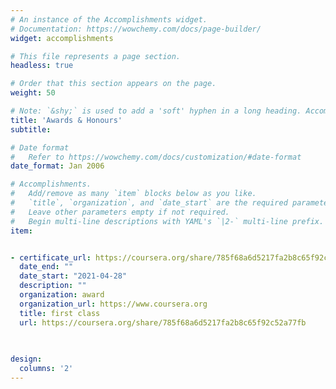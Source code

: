 ```yaml
---
# An instance of the Accomplishments widget.
# Documentation: https://wowchemy.com/docs/page-builder/
widget: accomplishments

# This file represents a page section.
headless: true

# Order that this section appears on the page.
weight: 50

# Note: `&shy;` is used to add a 'soft' hyphen in a long heading. Accomplish&shy;ments
title: 'Awards & Honours'
subtitle:

# Date format
#   Refer to https://wowchemy.com/docs/customization/#date-format
date_format: Jan 2006

# Accomplishments.
#   Add/remove as many `item` blocks below as you like.
#   `title`, `organization`, and `date_start` are the required parameters.
#   Leave other parameters empty if not required.
#   Begin multi-line descriptions with YAML's `|2-` multi-line prefix.
item:


- certificate_url: https://coursera.org/share/785f68a6d5217fa2b8c65f92c52a77fb
  date_end: ""
  date_start: "2021-04-28"
  description: ""
  organization: award
  organization_url: https://www.coursera.org
  title: first class
  url: https://coursera.org/share/785f68a6d5217fa2b8c65f92c52a77fb
  
  

design:
  columns: '2' 
---
```

